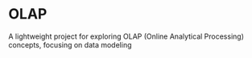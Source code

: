 # OLAP
A lightweight project for exploring OLAP (Online Analytical Processing) concepts, focusing on data modeling
